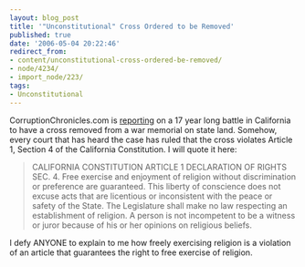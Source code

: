 ```yaml
---
layout: blog_post
title: '"Unconstitutional" Cross Ordered to be Removed'
published: true
date: '2006-05-04 20:22:46'
redirect_from:
- content/unconstitutional-cross-ordered-be-removed/
- node/4234/
- import_node/223/
tags:
- Unconstitutional
---
```


CorruptionChronicles.com is [reporting](http://www.corruptionchronicles.com/2006/05/unconstitutional_cross_to_be_r.html) on a 17 year long battle in California to have a cross removed from a war memorial on state land. Somehow, every court that has heard the case has ruled that the cross violates Article 1, Section 4 of the California Constitution. I will quote it here:

> CALIFORNIA CONSTITUTION ARTICLE 1 DECLARATION OF RIGHTS SEC. 4. Free exercise and enjoyment of religion without discrimination or preference are guaranteed. This liberty of conscience does not excuse acts that are licentious or inconsistent with the peace or safety of the State. The Legislature shall make no law respecting an establishment of religion. A person is not incompetent to be a witness or juror because of his or her opinions on religious beliefs.

I defy ANYONE to explain to me how freely exercising religion is a violation of an article that guarantees the right to free exercise of religion.
